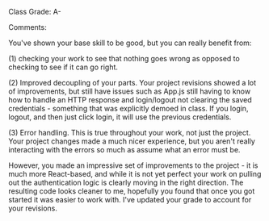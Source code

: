 Class Grade: A-

Comments: 

You've shown your base skill to be good, but you can really benefit from:

(1) checking your work to see that nothing goes wrong as opposed to checking to see if it can go right.

(2) Improved decoupling of your parts.  Your project revisions showed a lot of improvements, but still have issues such as App.js still having to know how to handle an HTTP response and login/logout not clearing the saved credentials - something that was explicitly demoed in class.  If you login, logout, and then just click login, it will use the previous credentials. 

(3) Error handling.  This is true throughout your work, not just the project.  Your project changes made a much nicer experience, but you aren't really interacting with the errors so much as assume what an error must be.

However, you made an impressive set of improvements to the project - it is much more React-based, and while it is not yet perfect your work on pulling out the authentication logic is clearly moving in the right direction.  The resulting code looks cleaner to me, hopefully you found that once you got started it was easier to work with.  I've updated your grade to account for your revisions.
